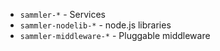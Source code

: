 
- `sammler-*` - Services
- `sammler-nodelib-*` - node.js libraries
- `sammler-middleware-*` - Pluggable middleware